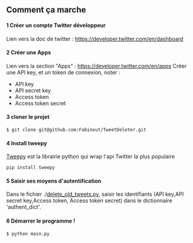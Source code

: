 ## Comment ça marche

#### 1 Créer un compte Twitter développeur 

Lien vers la doc de twitter : https://developer.twitter.com/en/dashboard

#### 2 Créer une Apps        
Lien vers la section "Apps" : https://developer.twitter.com/en/apps
Créer une API key, et un token de connexion, noter : 

* API key
* API secret key
* Access token
* Access token secret


#### 3 cloner le projet 

```$ git clone git@github.com:Fabinout/TweetDeleter.git```

#### 4 Install tweepy


[Tweepy](https://github.com/tweepy/tweepy) est la librairie python qui wrap l'api Twitter la plus populaire

```pip install tweepy```

#### 5 Saisir ses moyens d'autentification

Dans le fichier ./[delete_old_tweets.py](delete_old_tweets.py), saisir les identifiants (API key,API secret key,Access token, Access token secret)
dans le dictionnaire 'authent_dict'.

#### 6 Démarrer le programme !

```$ python main.py```

